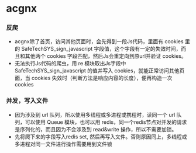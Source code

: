 # acgnx
### 反爬
+ acgnx除了首页，访问其他页面时，会先得到一段Js代码，里面有 cookies 里的 SafeTechSYS_sign_javascript 字段值，这个字段有一定的失效时间，而且和其他两个 cookies 字段匹配，然后Js会重定向到原url并验证 cookies。
+ 无法执行Js代码的爬虫，用 re 模块取出Js字段中 SafeTechSYS_sign_javascript 的值并写入 cookies，就能正常访问其他页面，当 cookies 失效时（判断方法是响应内容的长度），便再构造一次cookies

### 并发，写入文件
+ 因为涉及到 url 队列，所以使用多线程或多进程或携程时，读同一个 url 队列，可以使用 Queue 模块，也可以用 redis，同一个redis节点对并发的请求是序列化的，而且因为不会涉及到 read&write 操作，所以不需要加锁。
+ 先将爬下来的字段写入redis set, 然后再写入文件。否则原因同上，多线程或多进程对同一文件进行操作需要用到文件锁
